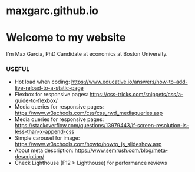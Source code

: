 # maxgarc.github.io
<!DOCTYPE html>
<html>
<h1>Welcome to my website</h1>
<p>I'm Max Garcia, PhD Candidate at economics at Boston University.<p>
</body>
</html>

### USEFUL
* Hot load when coding: https://www.educative.io/answers/how-to-add-live-reload-to-a-static-page
* Flexbox for responsive pages: https://css-tricks.com/snippets/css/a-guide-to-flexbox/
* Media queries for responsive pages: https://www.w3schools.com/css/css_rwd_mediaqueries.asp
* Media queries for responsive pages: https://stackoverflow.com/questions/13979443/if-screen-resolution-is-less-than-x-append-css
* Simple carousel for image: https://www.w3schools.com/howto/howto_js_slideshow.asp
* About meta description: https://www.semrush.com/blog/meta-description/
* Check Lighthouse (F12 > Lighthouse) for performance reviews
